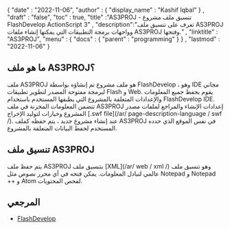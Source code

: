 {
  "date" : "2022-11-06",
  "author" : {
    "display_name" : "Kashif Iqbal"
} ,
  "draft" : "false",
  "toc" : true,
  "title" :"AS3PROJ - تنسيق ملف مشروع FlashDevelop ActionScript 3" ,
  "description":"تعرف على تنسيق ملف AS3PROJ وواجهات برمجة التطبيقات التي يمكنها إنشاء ملفات AS3PROJ وفتحها." ,
  "linktitle" : "AS3PROJ",
  "menu" : {
    "docs" : {
      "parent" : "programming"
}
} ,
  "lastmod" : "2022-11-06"
}

## ما هو ملف AS3PROJ؟

ملف AS3PROJ هو ملف مشروع تم إنشاؤه بواسطة FlashDevelop ، وهو IDE مجاني لبرمجة مفتوحة المصدر لتطوير تطبيقات Flash و Web. يقوم بحفظ جميع المعلومات والإعدادات المتعلقة بالمشروع التي يطبقها المستخدم باستخدام FlashDevelop IDE. تتضمن المعلومات المخزنة في ملف AS3PROJ إعدادات الإنشاء والمراجع لملفات مصدر المشروع وخيارات لتوليد الإخراج [.swf file](/ar/ page-description-language / swf /). عند إنشاء مشروع جديد ، يتم حفظه كملف AS3PROJ في نفس الموقع الذي حدده المستخدم لحفظ البيانات المتعلقة بالمشروع.

## تنسيق ملف AS3PROJ

يتم حفظ ملف AS3PROJ بتنسيق ملف [XML](/ar/ web / xml /) وهو تنسيق ملف عالمي لتبادل المعلومات. يمكن فتحه في أي محرر نصوص مثل Notepad و Notepad ++ و Atom لفحص المحتويات.

## المرجعي

* [FlashDevelop](https://www.flashdevelop.org/)

